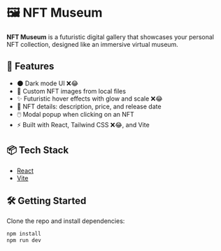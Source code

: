 # 🖼️ NFT Museum

**NFT Museum** is a futuristic digital gallery that showcases your personal NFT collection, designed like an immersive virtual museum.

## 🚀 Features

- 🌑 Dark mode UI ❌😂
- 🎨 Custom NFT images from local files
- ✨ Futuristic hover effects with glow and scale ❌😂
- 🧠 NFT details: description, price, and release date
- 🖱️ Modal popup when clicking on an NFT
- ⚡ Built with React, Tailwind CSS ❌😂, and Vite

## 📦 Tech Stack

- [React](https://reactjs.org/)
- [Vite](https://vitejs.dev/)

## 🛠️ Getting Started

Clone the repo and install dependencies:

```bash
npm install
npm run dev
